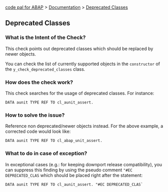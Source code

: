 [code pal for ABAP](../../README.md) > [Documentation](../check_documentation.md) > [Deprecated Classes](deprecated-classes.md)

## Deprecated Classes

### What is the Intent of the Check?

This check points out deprecated classes which should be replaced by newer objects.

You can check the list of currently supported objects in the `constructor` of the `y_check_deprecated_classes` class. 

### How does the check work?

This check searches for the usage of deprecated classes. For instance:

```abap
DATA aunit TYPE REF TO cl_aunit_assert.
```

### How to solve the issue?

Reference non deprecated/newer objects instead. For the above example, a corrected code would look like:

```abap
DATA aunit TYPE REF TO cl_abap_unit_assert.
```

### What to do in case of exception?

In exceptional cases (e.g.: for keeping downport release compatibility), you can suppress this finding by using the pseudo comment `"#EC DEPRECATED_CLAS` which should be placed right after the statement:

```abap
DATA aunit TYPE REF TO cl_aunit_assert. "#EC DEPRECATED_CLAS` 
```

